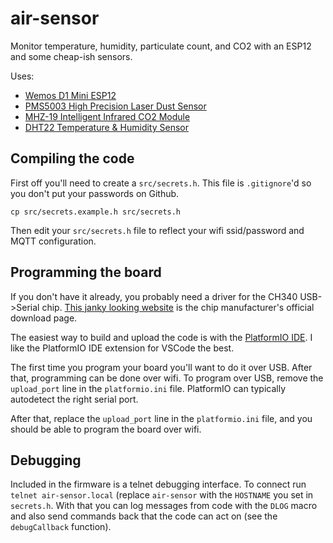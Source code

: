 # air-sensor

Monitor temperature, humidity, particulate count, and CO2 with an ESP12 and some cheap-ish sensors.

Uses:
* [Wemos D1 Mini ESP12](https://www.amazon.com/Makerfocus-NodeMcu-Development-ESP8266-ESP-12F/dp/B01N3P763C)
* [PMS5003 High Precision Laser Dust Sensor](https://www.ebay.com/itm/PMS5003-High-Precision-Laser-Dust-Sensor-Module-PM1-0-PM2-5-PM10-Built-in-Fan-N-/263421941788?hash=item3d552bd81c)
* [MHZ-19 Intelligent Infrared CO2 Module](http://www.winsen-sensor.com/products/ndir-co2-sensor/mh-z19.html)
* [DHT22 Temperature & Humidity Sensor](https://www.adafruit.com/product/385)

## Compiling the code

First off you'll need to create a `src/secrets.h`. This file is `.gitignore`'d so you don't put your passwords on Github.

    cp src/secrets.example.h src/secrets.h

Then edit your `src/secrets.h` file to reflect your wifi ssid/password and MQTT configuration.

## Programming the board

If you don't have it already, you probably need a driver for the CH340 USB->Serial chip. [This janky looking website](http://www.wch.cn/download/CH341SER_MAC_ZIP.html) is the chip manufacturer's official download page.

The easiest way to build and upload the code is with the [PlatformIO IDE](http://platformio.org/platformio-ide). I like the PlatformIO IDE extension for VSCode the best.

The first time you program your board you'll want to do it over USB. After that, programming can be done over wifi. To program over USB, remove the `upload_port` line in the `platformio.ini` file. PlatformIO can typically autodetect the right serial port.

After that, replace the `upload_port` line in the `platformio.ini` file, and you should be able to program the board over wifi.

## Debugging

Included in the firmware is a telnet debugging interface. To connect run `telnet air-sensor.local` (replace `air-sensor` with the `HOSTNAME` you set in `secrets.h`. With that you can log messages from code with the `DLOG` macro and also send commands back that the code can act on (see the `debugCallback` function).
